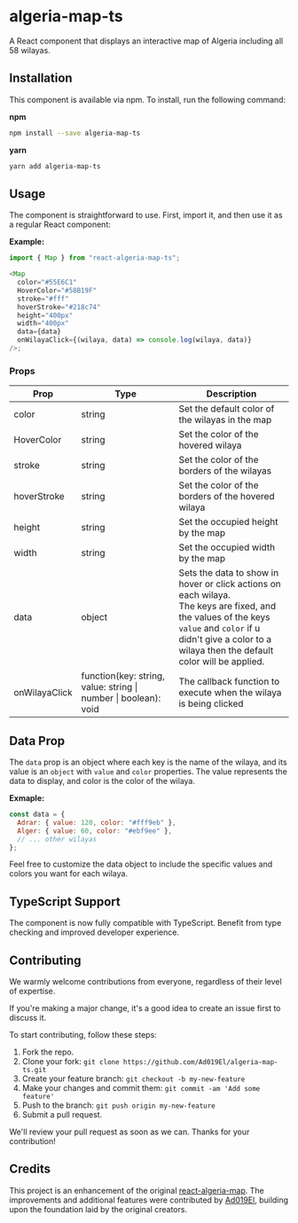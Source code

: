 # algeria-map-ts

A React component that displays an interactive map of Algeria including all 58 wilayas.

## Installation

This component is available via npm. To install, run the following command:

**npm**

```bash
npm install --save algeria-map-ts
```

**yarn**

```bash
yarn add algeria-map-ts
```

## Usage

The component is straightforward to use. First, import it, and then use it as a regular React component:

**Example:**

```ts
import { Map } from "react-algeria-map-ts";

<Map
  color="#55E6C1"
  HoverColor="#58B19F"
  stroke="#fff"
  hoverStroke="#218c74"
  height="400px"
  width="400px"
  data={data}
  onWilayaClick={(wilaya, data) => console.log(wilaya, data)}
/>;
```

### Props

| Prop          | Type                                                            | Description                                                                                                                                                                                                              |
| ------------- | --------------------------------------------------------------- | ------------------------------------------------------------------------------------------------------------------------------------------------------------------------------------------------------------------------ |
| color         | string                                                          | Set the default color of the wilayas in the map                                                                                                                                                                          |
| HoverColor    | string                                                          | Set the color of the hovered wilaya                                                                                                                                                                                      |
| stroke        | string                                                          | Set the color of the borders of the wilayas                                                                                                                                                                              |
| hoverStroke   | string                                                          | Set the color of the borders of the hovered wilaya                                                                                                                                                                       |
| height        | string                                                          | Set the occupied height by the map                                                                                                                                                                                       |
| width         | string                                                          | Set the occupied width by the map                                                                                                                                                                                        |
| data          | object                                                          | Sets the data to show in hover or click actions on each wilaya. <br>The keys are fixed, and the values of the keys <br> `value` and `color` if u didn't give a color to a wilaya then the default color will be applied. |
| onWilayaClick | function(key: string, value: string \| number \| boolean): void | The callback function to execute when the wilaya is being clicked                                                                                                                                                        |

## Data Prop

The `data` prop is an object where each key is the name of the wilaya, and its value is an `object` with `value` and `color` properties. The value represents the data to display, and color is the color of the wilaya.

**Exmaple:**

```js
const data = {
  Adrar: { value: 120, color: "#fff9eb" },
  Alger: { value: 60, color: "#ebf9ee" },
  // ... other wilayas
};
```

Feel free to customize the data object to include the specific values and colors you want for each wilaya.

## TypeScript Support

The component is now fully compatible with TypeScript. Benefit from type checking and improved developer experience.

## Contributing

We warmly welcome contributions from everyone, regardless of their level of expertise.

If you're making a major change, it's a good idea to create an issue first to discuss it.

To start contributing, follow these steps:

1. Fork the repo.
2. Clone your fork: `git clone https://github.com/Ad019El/algeria-map-ts.git`
3. Create your feature branch: `git checkout -b my-new-feature`
4. Make your changes and commit them: `git commit -am 'Add some feature'`
5. Push to the branch: `git push origin my-new-feature`
6. Submit a pull request.

We'll review your pull request as soon as we can. Thanks for your contribution!

## Credits

This project is an enhancement of the original [react-algeria-map](https://github.com/AkliYalaoui/react-algeria-map). The improvements and additional features were contributed by [Ad019El](https://github.com/Ad019El), building upon the foundation laid by the original creators.
